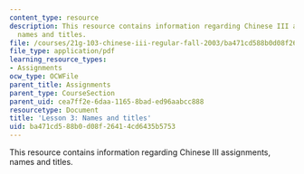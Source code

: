 ```yaml
---
content_type: resource
description: This resource contains information regarding Chinese III assignments,
  names and titles.
file: /courses/21g-103-chinese-iii-regular-fall-2003/ba471cd588b0d08f26414cd6435b5753_MIT21G_103F03_lesson3.pdf
file_type: application/pdf
learning_resource_types:
- Assignments
ocw_type: OCWFile
parent_title: Assignments
parent_type: CourseSection
parent_uid: cea7ff2e-6daa-1165-8bad-ed96aabcc888
resourcetype: Document
title: 'Lesson 3: Names and titles'
uid: ba471cd5-88b0-d08f-2641-4cd6435b5753
---
```

This resource contains information regarding Chinese III assignments, names and titles.

